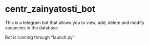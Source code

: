 # centr_zainyatosti_bot

This is a telegram bot that allows you to view, add, delete and modify vacancies in the database

Bot is running through "launch.py"